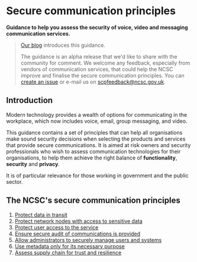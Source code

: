# Secure communication principles

**Guidance to help you assess the security of voice, video and messaging communication services.**

>
> [Our blog](https://www.ncsc.gov.uk/blog-post/secure-communication-principles) introduces this guidance.
>
> The guidance is an alpha release that we'd like to share with the community for comment. We welcome any feedback, especially from vendors of communication services, that could help the NCSC improve and finalise the secure communication principles. You can [create an issue](https://help.github.com/en/github/managing-your-work-on-github/creating-an-issue) or e-mail us on scpfeedback@ncsc.gov.uk.
>

## Introduction

Modern technology provides a wealth of options for communicating in the workplace, which now includes voice, email, group messaging, and video.

This guidance contains a set of principles that can help all organisations make sound security decisions when selecting the products and services that provide secure communications. It is aimed at risk owners and security professionals who wish to assess communication technologies for their organisations, to help them achieve the right balance of **functionality**, **security** and **privacy**.

It is of particular relevance for those working in government and the public sector.

## The NCSC's secure communication principles

1. [Protect data in transit](1-protect-data-in-transit.md)
2. [Protect network nodes with access to sensitive data](2-protect-network-nodes-with-access-to-sensitive-data.md)
3. [Protect user access to the service](3-protect-user-access-to-the-service.md)
4. [Ensure secure audit of communications is provided](4-ensure-secure-audit-of-communications-is-provided.md)
5. [Allow administrators to securely manage users and systems](5-allow-administrators-to-securely-manage-users-and-systems.md)
6. [Use metadata only for its necessary purpose](6-use-metadata-only-for-its-necessary-purpose.md)
7. [Assess supply chain for trust and resilience](7-assess-supply-chain-for-trust-and-resilience.md)
